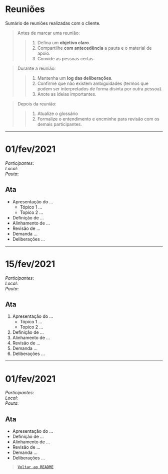 # Reuniões
Sumário de reuniões realizadas com o cliente.  

>Antes de marcar uma reunião:  
>>  1. Defina um **objetivo claro**.  
>>  2. Compartilhe **com antecedência** a pauta e o material de apoio.  
>>  3. Convide as pessoas certas  

>    Durante a reunião:  
>>  1. Mantenha um **log das deliberações**.  
>>  2. Confirme que não existem ambiguidades (termos que podem ser interpretados de forma disinta por outra pessoa).  
>>  3. Anote as ideias importantes.  

>Depois da reunião:  
>>    1. Atualize o glossário
>>    2. Formalize o entendimento e encminhe para revisão com os demais participantes.  


---
# 01/fev/2021
_Participantes_:  
_Local_:  
_Pauta_:  
## Ata
- Apresentação do ...
    - Tópico 1 ...
    - Topico 2 ...
- Definição de ...
- Alinhamento de ...
- Revisão de ...
- Demanda ...
- Deliberações ...  



---
# 15/fev/2021
_Participantes_:  
_Local_:  
_Pauta_:  
## Ata
1. Apresentação do ...
    - Tópico 1 ...
    - Topico 2 ...
1. Definição de ...
1. Alinhamento de ...
1. Revisão de ...
1. Demanda ...
1. Deliberações ...  


---
# 01/fev/2021
_Participantes_:   
_Local_:  
_Pauta_:  
## Ata
- Apresentação do ...
- Definição de ...
- Alinhamento de ...
- Revisão de ...
- Demanda ...
- Deliberações ...  



> [`Voltar ao README`](../../README.md)